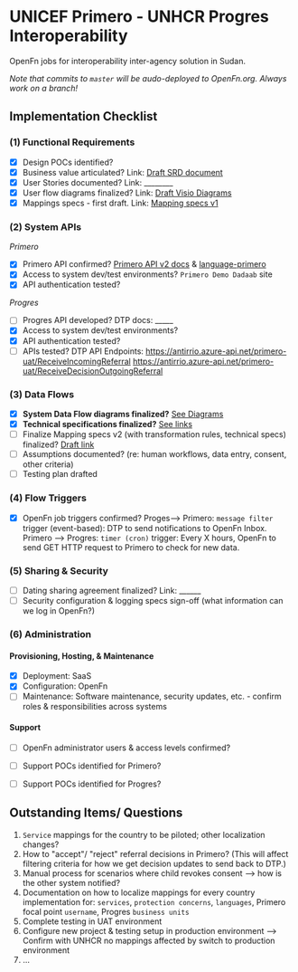 # UNICEF Primero - UNHCR Progres Interoperability 

OpenFn jobs for interoperability inter-agency solution in Sudan.  

*Note that commits to `master` will be audo-deployed to OpenFn.org. Always work on a branch!*

## Implementation Checklist
### (1) Functional Requirements
- [x] Design POCs identified? 
- [x] Business value articulated? Link: [Draft SRD document](https://unhcr365.sharepoint.com/:w:/r/teams/Project-I-UNICEF/_layouts/15/Doc.aspx?sourcedoc=%7B6C92757A-CA36-4ADE-92A7-F9A9304AFA0C%7D&file=SRD_DTP_PRIMERO_draft.docx&action=default&mobileredirect=true)
- [x] User Stories documented? Link: ________
- [x] User flow diagrams finalized? Link: [Draft Visio Diagrams](https://unhcr365.sharepoint.com/teams/Project-I-UNICEF/Shared%20Documents/Forms/AllItems.aspx?FolderCTID=0x012000FE55EBBDFA20F3418A44FE405F074C05&viewid=183bd8b2%2D9833%2D4e49%2D865a%2D3103fd2ef066&id=%2Fteams%2FProject%2DI%2DUNICEF%2FShared%20Documents%2FGeneral%2FBusiness%20Analysis%2FProcess)
- [x] Mappings specs - first draft. Link: [Mapping specs v1](https://docs.google.com/spreadsheets/d/1ieoiGsdGuOA1E3jbw0lWkW-H-V9RzrtxYUdrRsHpOF4/edit#gid=1296754513)

### (2) System APIs
_Primero_
- [x] Primero API confirmed? [Primero API v2 docs](https://github.com/primeroIMS/primero/blob/development_v2/README.md) & [language-primero](https://github.com/OpenFn/language-primero)
- [x] Access to system dev/test environments? `Primero Demo Dadaab` site
- [x] API authentication tested? 

_Progres_
- [ ] Progres API developed? DTP docs: _____
- [x] Access to system dev/test environments? 
- [x] API authentication tested? 
- [ ] APIs tested? 
DTP API Endpoints: 
https://antirrio.azure-api.net/primero-uat/ReceiveIncomingReferral
https://antirrio.azure-api.net/primero-uat/ReceiveDecisionOutgoingReferral

### (3) Data Flows
- [x] **System Data Flow diagrams finalized?** [See Diagrams](https://docs.google.com/presentation/d/1S_BuMzJ2MzcvJCoHUPWxkfwYkFP-V-ValIWH4EP3Cj8/edit)
- [x] **Technical specifications finalized?** [See links](https://docs.google.com/document/d/1my6LFr6Fq98wG3dDcURcl9THBrWG7hHLurchJC59Zos/edit?usp=sharing)
- [ ] Finalize Mapping specs v2 (with transformation rules, technical specs) finalized? [Draft link](https://docs.google.com/spreadsheets/d/1ieoiGsdGuOA1E3jbw0lWkW-H-V9RzrtxYUdrRsHpOF4/edit#gid=1824703789)
- [ ] Assumptions documented? (re: human workflows, data entry, consent, other criteria)
- [ ] Testing plan drafted 

### (4) Flow Triggers
- [x] OpenFn job triggers confirmed?
Proges--> Primero: `message filter` trigger (event-based): DTP to send notifications to OpenFn Inbox. 
Primero --> Progres: `timer (cron)` trigger: Every X hours, OpenFn to send GET HTTP request to Primero to check for new data. 

### (5) Sharing & Security
- [ ] Dating sharing agreement finalized? Link: ______
- [ ] Security configuration & logging specs sign-off (what information can we log in OpenFn?)

### (6) Administration
#### Provisioning, Hosting, & Maintenance
- [x] Deployment: SaaS
- [x] Configuration: OpenFn
- [ ] Maintenance: Software maintenance, security updates, etc. - confirm roles & responsibilities across systems 

#### Support
- [ ] OpenFn administrator users & access levels confirmed? 
- [ ] Support POCs identified for Primero? 
- [ ] Support POCs identified for Progres? 


## Outstanding Items/ Questions
1. `Service` mappings for the country to be piloted; other localization changes? 
2. How to "accept"/ "reject" referral decisions in Primero? (This will affect filtering criteria for how we get decision updates to send back to DTP.)
3. Manual process for scenarios where child revokes consent --> how is the other system notified? 
4. Documentation on how to localize mappings for every country implementation for: `services`, `protection concerns`, `languages`, Primero focal point `username`, Progres `business units` 
5. Complete testing in UAT environment
6. Configure new project & testing setup in production environment --> Confirm with UNHCR no mappings affected by switch to production environment
7. ... 
